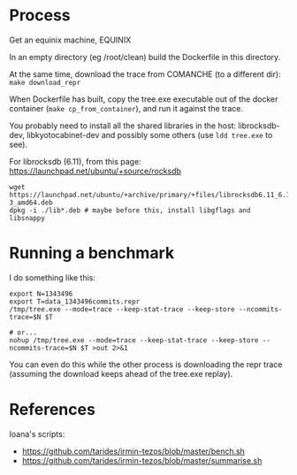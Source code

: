 # Process

Get an equinix machine, EQUINIX

In an empty directory (eg /root/clean) build the Dockerfile in this directory.

At the same time, download the trace from COMANCHE (to a different dir): `make download_repr`

When Dockerfile has built, copy the tree.exe executable out of the
docker container (`make cp_from_container`), and run it against the trace. 

You probably need to install all the shared libraries in the host:
librocksdb-dev, libkyotocabinet-dev and possibly some others (use `ldd
tree.exe` to see).

For librocksdb (6.11), from this page: https://launchpad.net/ubuntu/+source/rocksdb

```
wget https://launchpad.net/ubuntu/+archive/primary/+files/librocksdb6.11_6.11.4-3_amd64.deb
dpkg -i ./lib*.deb # maybe before this, install libgflags and libsnappy
```

# Running a benchmark

I do something like this:

```
export N=1343496 
export T=data_1343496commits.repr 
/tmp/tree.exe --mode=trace --keep-stat-trace --keep-store --ncommits-trace=$N $T

# or...
nohup /tmp/tree.exe --mode=trace --keep-stat-trace --keep-store --ncommits-trace=$N $T >out 2>&1

```

You can even do this while the other process is downloading the repr
trace (assuming the download keeps ahead of the tree.exe replay).


# References

Ioana's scripts: 

- https://github.com/tarides/irmin-tezos/blob/master/bench.sh
- https://github.com/tarides/irmin-tezos/blob/master/summarise.sh
